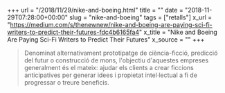 +++
url = "/2018/11/29/nike-and-boeing.html"
title = ""
date = "2018-11-29T07:28:00+00:00"
slug = "nike-and-boeing"
tags = ["retalls"]
x_url = "https://medium.com/s/thenewnew/nike-and-boeing-are-paying-sci-fi-writers-to-predict-their-futures-fdc4b6165fa4"
x_title = "Nike and Boeing Are Paying Sci-Fi Writers to Predict Their Futures"
x_source = ""
+++


> Denominat alternativament prototipatge de ciència-ficció, predicció del futur o construcció de mons,  l'objectiu d'aquestes empreses generalment és el mateix: ajudar els clients a crear ficcions anticipatives per generar idees i propietat intel·lectual a fi de progressar o treure beneficis.
